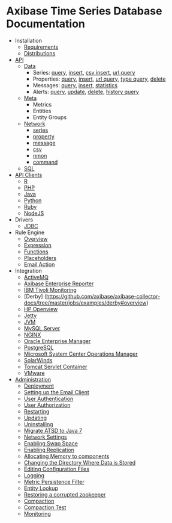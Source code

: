 # Axibase Time Series Database Documentation


* Installation
    * [Requirements](administration/requirements.md)
    * [Distributions](installation#installation-guides)
* [API](api)
    * [Data](api/data#overview)
      * Series: [query](api/data/series/query.md), [insert](api/data/series/insert.md), [csv insert](series/csv-insert.md), [url query](series/url-query.md)
      * Properties: [query](properties/query.md), [insert](properties/insert.md), [url query](properties/url-query.md), [type query](properties/type-query.md), [delete](properties/delete.md)
      * Messages: [query](messages/query.md), [insert](messages/insert.md), [statistics](messages/stats-query.md)
      * Alerts: [query](alerts/query.md), [update](alerts/update.md), [delete](alerts/delete.md), [history query](alerts/history-query.md)
    * [Meta](api/meta#overview)
      * Metrics
      * Entities
      * Entity Groups
    * [Network](api/network#network-api)
      * [series](api/network/series.md)
      * [property](api/network/property.md)
      * [message](api/network/message.md)
      * [csv](api/network/csv.md)
      * [nmon](api/network/nmon.md)
	  * [command](api/network/nmon.md)
    * [SQL](api/sql#overview)   
* [API Clients](api#api-clients)
    * [R](https://github.com/axibase/atsd-api-r)
    * [PHP](https://github.com/axibase/atsd-api-php)
    * [Java](https://github.com/axibase/atsd-api-java)
    * [Python](https://github.com/axibase/atsd-api-python)
    * [Ruby](https://github.com/axibase/atsd-api-ruby)
    * [NodeJS](https://github.com/axibase/atsd-api-nodejs)
* Drivers
    * [JDBC](https://github.com/axibase/atsd-jdbc)
* Rule Engine
    * [Overview](rule-engine/rule-engine.md)
    * [Expression](rule-engine/expression.md)
    * [Functions](rule-engine/functions.md)
    * [Placeholders](rule-engine/placeholders.md)
    * [Email Action](rule-engine/email-action.md) 
* Integration
    * [ActiveMQ](integration/activemq#monitoring-activemq-with-atsd)
    * [Axibase Enterprise Reporter](integration/aer#atsd-adapter)
    * [IBM Tivoli Monitoring](integration/itm#ibm-tivoli-monitoring)
    * [Derby] (https://github.com/axibase/axibase-collector-docs/tree/master/jobs/examples/derby#overview)
    * [HP Openview](https://github.com/axibase/axibase-collector-docs/tree/master/jobs/examples/hp-openview#overview)
    * [Jetty](https://github.com/axibase/axibase-collector-docs/tree/master/jobs/examples/jetty#overview)
    * [JVM](https://github.com/axibase/axibase-collector-docs/tree/master/jobs/examples/jvm#overview)
    * [MySQL Server](https://github.com/axibase/axibase-collector-docs/tree/master/jobs/examples/mysql#overview)
    * [NGINX](https://github.com/axibase/axibase-collector-docs/tree/master/jobs/examples/nginx#overview)
    * [Oracle Enterprise Manager](https://github.com/axibase/axibase-collector-docs/tree/master/jobs/examples/oracle-enterprise-manager#overview)
    * [PostgreSQL](https://github.com/axibase/axibase-collector-docs/tree/master/jobs/examples/postgres#overview)
    * [Microsoft System Center Operations Manager](https://github.com/axibase/axibase-collector-docs/tree/master/jobs/examples/scom#overview)
    * [SolarWinds](https://github.com/axibase/axibase-collector-docs/tree/master/jobs/examples/solarwinds#overview)
    * [Tomcat Servlet Container](https://github.com/axibase/axibase-collector-docs/tree/master/jobs/examples/tomcat#overview)
    * [VMware](https://github.com/axibase/axibase-collector-docs/tree/master/jobs/examples/vmware#overview)
* [Administration](administration#administration)
    * [Deployment](administration/deployment.md)
    * [Setting up the Email Client](administration/setting-up-email-client.md)
    * [User Authentication](administration/user-authentiication.md)
    * [User Authorization](administration/user-authorization.md)
    * [Restarting](administration/restarting.md)
    * [Updating](administration/update.md)
    * [Uninstalling](administration/uninstalling.md)
    * [Migrate ATSD to Java 7](administration/migrate-to-java7.md)
    * [Network Settings](administration/networking-settings.md)
    * [Enabling Swap Space](administration/enabling-swap-space.md)
    * [Enabling Replication](administration/replication.md)
    * [Allocating Memory to components](administration/allocating-memory.md)
    * [Changing the Directory Where Data is Stored](administration/changing-data-directory.md)
    * [Editing Configuration Files](administration/editing-configuration-files.md)
    * [Logging](administration/logging.md)
    * [Metric Persistence Filter](administration/metric-persistence-filter.md)
    * [Entity Lookup](administration/entity-lookup.md)
    * [Restoring a corrupted zookeeper](administration/entity-lookup.md)
    * [Compaction](administration/compaction.md)
    * [Compaction Test](administration/compaction-test.md)
    * [Monitoring](administration/monitoring.md)